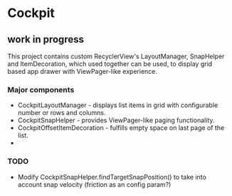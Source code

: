 Cockpit
===========================================================
## work in progress
This project contains custom RecyclerView's LayoutManager, SnapHelper and ItemDecoration, which used
together can be used, to display grid based app drawer with ViewPager-like experience.

### Major components
* CockpitLayoutManager - displays list items in grid with configurable number or rows and columns.
* CockpitSnapHelper - provides ViewPager-like paging functionality.
* CockpitOffsetItemDecoration - fulfills empty space on last page of the list.
* 

### TODO
* Modify CockpitSnapHelper.findTargetSnapPosition() to take into account snap velocity (friction as an config param?)